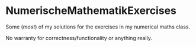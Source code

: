 # NumerischeMathematikExercises

Some (_most_) of my solutions for the exercises in my numerical maths class.

No warranty for correctness/functionality or anything really. 
